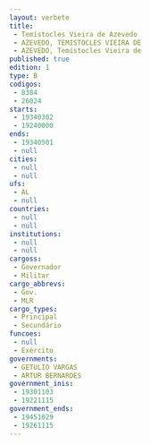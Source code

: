 ```yaml
---
layout: verbete
title:
 - Temístocles Vieira de Azevedo
 - AZEVEDO, TEMISTOCLES VIEIRA DE
 - AZEVEDO, Temistocles Vieira de
published: true
edition: 1  
type: B
codigos: 
 - 8384
 - 26024
starts: 
 - 19340302
 - 19240000
ends: 
 - 19340501
 - null 
cities: 
 - null 
 - null 
ufs: 
 - AL
 - null 
countries: 
 - null 
 - null 
institutions: 
 - null 
 - null 
cargoss: 
 - Governador
 - Militar
cargo_abbrevs: 
 - Gov.
 - MLR
cargo_types: 
 - Principal
 - Secundário
funcoes: 
 - null 
 - Exército
governments: 
 - GETULIO VARGAS
 - ARTUR BERNARDES
government_inis: 
 - 19301103
 - 19221115
government_ends: 
 - 19451029
 - 19261115
---
```


